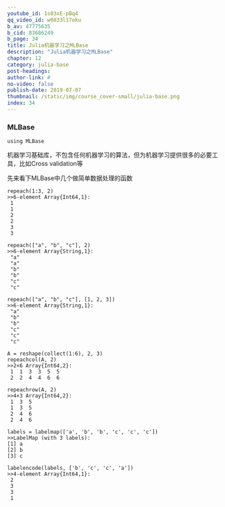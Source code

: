 ```yaml
---
youtube_id: 1s03xE-pBq4
qq_video_id: w0833l17oku
b_av: 47775635
b_cid: 83686249
b_page: 34
title: Julia机器学习之MLBase
description: "Julia机器学习之MLBase"
chapter: 12
category: julia-base
post-headings:
author-link: #
no-video: false
publish-date: 2019-07-07
thumbnail: /static/img/course_cover-small/julia-base.png
index: 34
---
```



### MLBase

```
using MLBase
```
机器学习基础库，不包含任何机器学习的算法，但为机器学习提供很多的必要工具，比如Cross validation等


先来看下MLBase中几个做简单数据处理的函数
```
repeach(1:3, 2)
>>6-element Array{Int64,1}:
 1
 1
 2
 2
 3
 3
```

```
repeach(["a", "b", "c"], 2)
>>6-element Array{String,1}:
 "a"
 "a"
 "b"
 "b"
 "c"
 "c"
 ```
 
```
repeach(["a", "b", "c"], [1, 2, 3])
>>6-element Array{String,1}:
 "a"
 "b"
 "b"
 "c"
 "c"
 "c"
```

```
A = reshape(collect(1:6), 2, 3)
repeachcol(A, 2)
>>2×6 Array{Int64,2}:
 1  1  3  3  5  5
 2  2  4  4  6  6
```

```
repeachrow(A, 2)
>>4×3 Array{Int64,2}:
 1  3  5
 1  3  5
 2  4  6
 2  4  6
```


```
labels = labelmap(['a', 'b', 'b', 'c', 'c', 'c'])
>>LabelMap (with 3 labels):
[1] a
[2] b
[3] c
```

```
labelencode(labels, ['b', 'c', 'c', 'a'])
>>4-element Array{Int64,1}:
 2
 3
 3
 1
```



